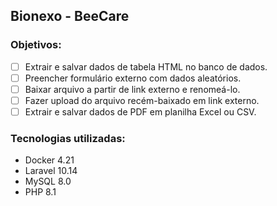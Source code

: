 ## Bionexo - BeeCare

### Objetivos:

- [ ] Extrair e salvar dados de tabela HTML no banco de dados.
- [ ] Preencher formulário externo com dados aleatórios.
- [ ] Baixar arquivo a partir de link externo e renomeá-lo.
- [ ] Fazer upload do arquivo recém-baixado em link externo.
- [ ] Extrair e salvar dados de PDF em planilha Excel ou CSV.

### Tecnologias utilizadas:

- Docker 4.21
- Laravel 10.14
- MySQL 8.0
- PHP 8.1
